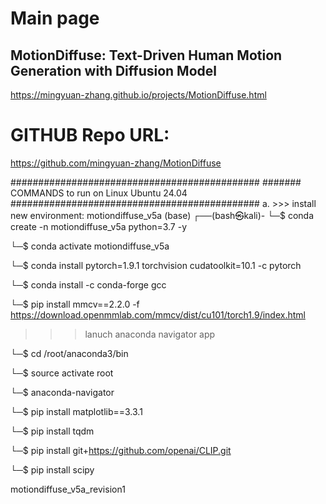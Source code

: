 # Main page
## MotionDiffuse: Text-Driven Human Motion Generation with Diffusion Model
https://mingyuan-zhang.github.io/projects/MotionDiffuse.html


# GITHUB Repo URL: 
https://github.com/mingyuan-zhang/MotionDiffuse

#############################################
####### COMMANDS to run on Linux Ubuntu 24.04
#############################################
a. >>> install new environment: motiondiffuse_v5a 
(base) ┌──(bash㉿kali)-
└─$ conda create -n motiondiffuse_v5a  python=3.7 -y

└─$ conda activate motiondiffuse_v5a 

└─$ conda install pytorch=1.9.1 torchvision cudatoolkit=10.1 -c pytorch

└─$ conda install -c conda-forge gcc

└─$ pip install mmcv==2.2.0 -f https://download.openmmlab.com/mmcv/dist/cu101/torch1.9/index.html

>>> lanuch anaconda navigator app

└─$ cd /root/anaconda3/bin

└─$ source activate root 

└─$ anaconda-navigator 

└─$ pip install matplotlib==3.3.1

└─$ pip install tqdm

└─$ pip install git+https://github.com/openai/CLIP.git

└─$ pip install scipy


motiondiffuse_v5a_revision1
